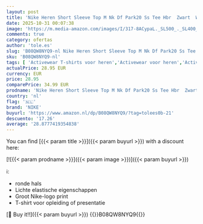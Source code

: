 ```yaml
---
layout: post
title: 'Nike Heren Short Sleeve Top M Nk Df Park20 Ss Tee Hbr  Zwart  Wit  CW6936-010  L'
date: 2025-10-31 00:07:38
image: 'https://m.media-amazon.com/images/I/317-8ACypaL._SL500_._SL400_.jpg'
comments: true
category: ofertas
author: 'tole.es'
slug: 'B08QW8NYQ9-nl Nike Heren Short Sleeve Top M Nk Df Park20 Ss Tee Hbr...'
sku: 'B08QW8NYQ9-nl'
tags: [ 'Activewear T-shirts voor heren','Activewear voor heren','Activewear-shirts & T-shirts voor heren','Herenkleding','Herenmode','Kleding, schoenen & sieraden','Kleding, schoenen en sieraden','nike','🇳🇱', ]
actualPrice: 28.95 EUR
currency: EUR
price: 28.95
comparePrice: 34.99 EUR
prodname: 'Nike Heren Short Sleeve Top M Nk Df Park20 Ss Tee Hbr  Zwart  Wit  CW6936-010  L'
country: 'nl'
flag: '🇳🇱'
brand: 'NIKE'
buyurl: 'https://www.amazon.nl/dp/B08QW8NYQ9/?tag=tolees0b-21'
descuento: '17.26'
average: '28.8777419354838'
---
```


You can find [{{< param title >}}]({{< param buyurl >}}) with a discount here:

[![{{< param prodname >}}]({{< param image >}})]({{< param buyurl >}})

ℹ️:

- ronde hals
- Lichte elastische eigenschappen
- Groot Nike-logo print
- T-shirt voor opleiding of presentatie

[🛒 Buy it!!]({{< param buyurl >}})
{{<world>}}B08QW8NYQ9{{</world>}}
